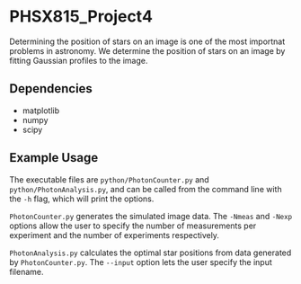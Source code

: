 # PHSX815_Project4

Determining the position of stars on an image is one of the most importnat problems in astronomy. We determine the position of stars on an image by fitting Gaussian profiles to the image.

## Dependencies

- matplotlib
- numpy
- scipy

## Example Usage

The executable files are `python/PhotonCounter.py` and `python/PhotonAnalysis.py`, and can be called from the command line with the `-h` flag, which will print the options.

`PhotonCounter.py` generates the simulated image data. The `-Nmeas` and `-Nexp` options allow the user to specify the number of measurements per experiment and the number of experiments respectively.

`PhotonAnalysis.py` calculates the optimal star positions from data generated by `PhotonCounter.py`. The `--input` option lets the user specify the input filename.
